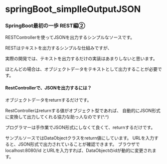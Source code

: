 # springBoot_simplleOutputJSON

### SpringBoot最初の一歩 REST編②

RESTControllerを使ってJSONを出力するシンプルなソースです。

RESTはテキストを出力するシンプルな仕組みですが、

実際の開発では、テキストを出力するだけの実装はあまりしないと思います。


ほとんどの場合は、オブジェクトデータをテキストとして出力することが必要です。

#### RestControllerで、JSONを出力するには？

オブジェクトデータをreturnするだけです。

RestControllerはreturnする値がオブジェクト型であれば、
自動的にJSON形式に変換して出力してくれる協力な助っ人なのです(^.^)

プログラマーは手作業でJSON形式にしなくて良くて、returnするだけです。

サンプルソースではDataObjectクラスをreturn値にしています。
URLを入力すると、JSON形式で出力されていることが確認できます。
ブラウザでlocalhost:8080/id とURLを入力すれば、DataObjectのidが動的に変更されます。
